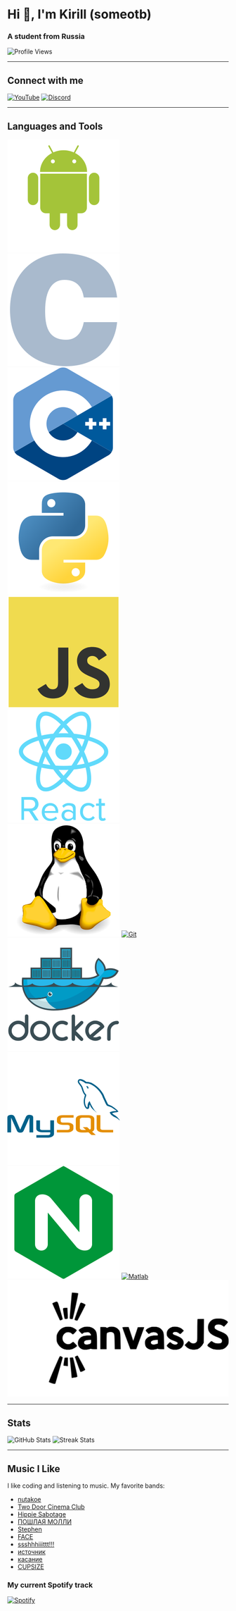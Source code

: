 # Hi 👋, I'm Kirill (someotb)
### A student from Russia

![Profile Views](https://komarev.com/ghpvc/?username=someotb&label=Profile%20views&color=b422bf&style=flat)

---

## Connect with me
[![YouTube](https://raw.githubusercontent.com/rahuldkjain/github-profile-readme-generator/master/src/images/icons/Social/youtube.svg)](https://www.youtube.com/c/someotb)
[![Discord](https://raw.githubusercontent.com/rahuldkjain/github-profile-readme-generator/master/src/images/icons/Social/discord.svg)](https://discord.gg/yamasemen)

---

## Languages and Tools
[![Android](https://raw.githubusercontent.com/devicons/devicon/master/icons/android/android-original-wordmark.svg)](https://developer.android.com)
[![C](https://raw.githubusercontent.com/devicons/devicon/master/icons/c/c-original.svg)](https://www.cprogramming.com/)
[![C++](https://raw.githubusercontent.com/devicons/devicon/master/icons/cplusplus/cplusplus-original.svg)](https://www.w3schools.com/cpp/)
[![Python](https://raw.githubusercontent.com/devicons/devicon/master/icons/python/python-original.svg)](https://www.python.org)
[![JavaScript](https://raw.githubusercontent.com/devicons/devicon/master/icons/javascript/javascript-original.svg)](https://developer.mozilla.org/en-US/docs/Web/JavaScript)
[![React](https://raw.githubusercontent.com/devicons/devicon/master/icons/react/react-original-wordmark.svg)](https://reactjs.org/)
[![Linux](https://raw.githubusercontent.com/devicons/devicon/master/icons/linux/linux-original.svg)](https://www.linux.org/)
[![Git](https://www.vectorlogo.zone/logos/git-scm/git-scm-icon.svg)](https://git-scm.com/)
[![Docker](https://raw.githubusercontent.com/devicons/devicon/master/icons/docker/docker-original-wordmark.svg)](https://www.docker.com/)
[![MySQL](https://raw.githubusercontent.com/devicons/devicon/master/icons/mysql/mysql-original-wordmark.svg)](https://www.mysql.com/)
[![Nginx](https://raw.githubusercontent.com/devicons/devicon/master/icons/nginx/nginx-original.svg)](https://www.nginx.com)
[![Matlab](https://upload.wikimedia.org/wikipedia/commons/2/21/Matlab_Logo.png)](https://www.mathworks.com/)
[![CanvasJS](https://raw.githubusercontent.com/Hardik0307/Hardik0307/master/assets/canvasjs-charts.svg)](https://canvasjs.com)

---

## Stats
![GitHub Stats](https://github-readme-stats.vercel.app/api?username=someotb&show_icons=true&theme=dark&hide_border=true&locale=en)
![Streak Stats](https://github-readme-streak-stats.herokuapp.com/?user=someotb&theme=dark)

---

## Music I Like
I like coding and listening to music. My favorite bands:

- [nutakoe](https://www.youtube.com/@Vertfil)
- [Two Door Cinema Club](https://www.youtube.com/channel/UC21j22BUI19MJ6F8IrxnjJg)
- [Hippie Sabotage](https://www.youtube.com/@HippieSabotage)
- [ПОШЛАЯ МОЛЛИ](https://www.youtube.com/@poshlayamolly)
- [Stephen](https://www.youtube.com/channel/UCWBRy5_pT-KAO8NFaGeETHg)
- [FACE](https://www.youtube.com/@facemoney)
- [ssshhhiiittt!!!](https://www.youtube.com/channel/UC9buQ3siM6ebgh_tEwWaGAg)
- [источник](https://www.youtube.com/@ustochnuk)
- [касание](https://www.youtube.com/channel/UCq2wdua2lFdQj1hmqKda0Rw)
- [CUPSIZE](https://www.youtube.com/channel/UCNpdKmV1hHFuKM6DUxGMOBw)

### My current Spotify track
[![Spotify](https://spotify-github-profile.kittinanx.com/api/view?uid=31bihmjsaopxfpvd3almmolzk6cu&cover_image=true&theme=default&show_offline=false&background_color=121212&interchange=false&profanity=false&bar_color=53b14f&bar_color_cover=true)](https://github.com/kittinan/spotify-github-profile)
